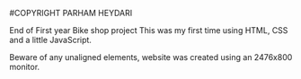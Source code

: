 #COPYRIGHT PARHAM HEYDARI

End of First year Bike shop project
This was my first time using HTML, CSS and a little JavaScript.

Beware of any unaligned elements, website was created using an 2476x800 monitor.

